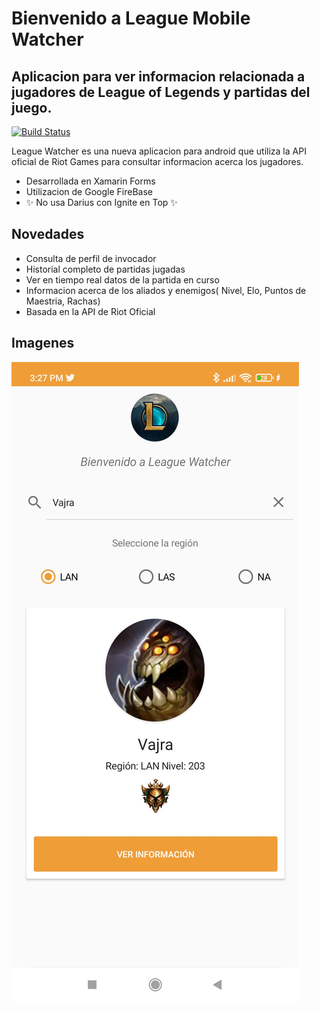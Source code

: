 # Bienvenido a League Mobile Watcher

## Aplicacion para ver informacion relacionada a jugadores de League of Legends y partidas del juego.
[![Build Status](https://travis-ci.org/joemccann/dillinger.svg?branch=master)](https://travis-ci.org/joemccann/dillinger)


League Watcher es una nueva aplicacion para android que utiliza la API oficial de Riot Games para consultar informacion acerca los jugadores.

- Desarrollada en Xamarin Forms
- Utilizacion de Google FireBase
- ✨ No usa Darius con Ignite en Top ✨

## Novedades

- Consulta de perfil de invocador
- Historial completo de partidas jugadas
- Ver en tiempo real datos de la partida en curso
- Informacion acerca de los aliados y enemigos( Nivel, Elo, Puntos de Maestria, Rachas)
- Basada en la API de Riot Oficial

## Imagenes

![This is an image](/Assets/Screenshot_1.jpg)

